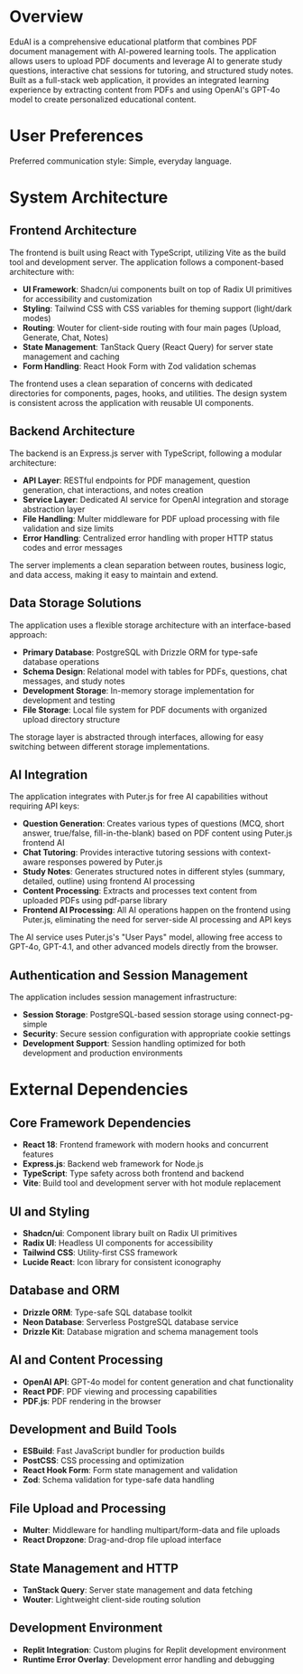 # Overview

EduAI is a comprehensive educational platform that combines PDF document management with AI-powered learning tools. The application allows users to upload PDF documents and leverage AI to generate study questions, interactive chat sessions for tutoring, and structured study notes. Built as a full-stack web application, it provides an integrated learning experience by extracting content from PDFs and using OpenAI's GPT-4o model to create personalized educational content.

# User Preferences

Preferred communication style: Simple, everyday language.

# System Architecture

## Frontend Architecture

The frontend is built using React with TypeScript, utilizing Vite as the build tool and development server. The application follows a component-based architecture with:

- **UI Framework**: Shadcn/ui components built on top of Radix UI primitives for accessibility and customization
- **Styling**: Tailwind CSS with CSS variables for theming support (light/dark modes)
- **Routing**: Wouter for client-side routing with four main pages (Upload, Generate, Chat, Notes)
- **State Management**: TanStack Query (React Query) for server state management and caching
- **Form Handling**: React Hook Form with Zod validation schemas

The frontend uses a clean separation of concerns with dedicated directories for components, pages, hooks, and utilities. The design system is consistent across the application with reusable UI components.

## Backend Architecture

The backend is an Express.js server with TypeScript, following a modular architecture:

- **API Layer**: RESTful endpoints for PDF management, question generation, chat interactions, and notes creation
- **Service Layer**: Dedicated AI service for OpenAI integration and storage abstraction layer
- **File Handling**: Multer middleware for PDF upload processing with file validation and size limits
- **Error Handling**: Centralized error handling with proper HTTP status codes and error messages

The server implements a clean separation between routes, business logic, and data access, making it easy to maintain and extend.

## Data Storage Solutions

The application uses a flexible storage architecture with an interface-based approach:

- **Primary Database**: PostgreSQL with Drizzle ORM for type-safe database operations
- **Schema Design**: Relational model with tables for PDFs, questions, chat messages, and study notes
- **Development Storage**: In-memory storage implementation for development and testing
- **File Storage**: Local file system for PDF documents with organized upload directory structure

The storage layer is abstracted through interfaces, allowing for easy switching between different storage implementations.

## AI Integration

The application integrates with Puter.js for free AI capabilities without requiring API keys:

- **Question Generation**: Creates various types of questions (MCQ, short answer, true/false, fill-in-the-blank) based on PDF content using Puter.js frontend AI
- **Chat Tutoring**: Provides interactive tutoring sessions with context-aware responses powered by Puter.js
- **Study Notes**: Generates structured notes in different styles (summary, detailed, outline) using frontend AI processing
- **Content Processing**: Extracts and processes text content from uploaded PDFs using pdf-parse library
- **Frontend AI Processing**: All AI operations happen on the frontend using Puter.js, eliminating the need for server-side AI processing and API keys

The AI service uses Puter.js's "User Pays" model, allowing free access to GPT-4o, GPT-4.1, and other advanced models directly from the browser.

## Authentication and Session Management

The application includes session management infrastructure:

- **Session Storage**: PostgreSQL-based session storage using connect-pg-simple
- **Security**: Secure session configuration with appropriate cookie settings
- **Development Support**: Session handling optimized for both development and production environments

# External Dependencies

## Core Framework Dependencies

- **React 18**: Frontend framework with modern hooks and concurrent features
- **Express.js**: Backend web framework for Node.js
- **TypeScript**: Type safety across both frontend and backend
- **Vite**: Build tool and development server with hot module replacement

## UI and Styling

- **Shadcn/ui**: Component library built on Radix UI primitives
- **Radix UI**: Headless UI components for accessibility
- **Tailwind CSS**: Utility-first CSS framework
- **Lucide React**: Icon library for consistent iconography

## Database and ORM

- **Drizzle ORM**: Type-safe SQL database toolkit
- **Neon Database**: Serverless PostgreSQL database service
- **Drizzle Kit**: Database migration and schema management tools

## AI and Content Processing

- **OpenAI API**: GPT-4o model for content generation and chat functionality
- **React PDF**: PDF viewing and processing capabilities
- **PDF.js**: PDF rendering in the browser

## Development and Build Tools

- **ESBuild**: Fast JavaScript bundler for production builds
- **PostCSS**: CSS processing and optimization
- **React Hook Form**: Form state management and validation
- **Zod**: Schema validation for type-safe data handling

## File Upload and Processing

- **Multer**: Middleware for handling multipart/form-data and file uploads
- **React Dropzone**: Drag-and-drop file upload interface

## State Management and HTTP

- **TanStack Query**: Server state management and data fetching
- **Wouter**: Lightweight client-side routing solution

## Development Environment

- **Replit Integration**: Custom plugins for Replit development environment
- **Runtime Error Overlay**: Development error handling and debugging